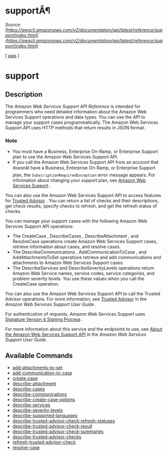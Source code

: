# supportÂ¶

*Source: [https://awscli.amazonaws.com/v2/documentation/api/latest/reference/support/index.html](https://awscli.amazonaws.com/v2/documentation/api/latest/reference/support/index.html)*

[ [aws](https://awscli.amazonaws.com/v2/documentation/api/latest/reference/index.html#cli-aws) ]

# support

## Description

The *Amazon Web Services Support API Reference* is intended for programmers who need detailed information about the Amazon Web Services Support operations and data types. You can use the API to manage your support cases programmatically. The Amazon Web Services Support API uses HTTP methods that return results in JSON format.

### Note

- You must have a Business, Enterprise On-Ramp, or Enterprise Support plan to use the Amazon Web Services Support API.
- If you call the Amazon Web Services Support API from an account that doesnât have a Business, Enterprise On-Ramp, or Enterprise Support plan, the `SubscriptionRequiredException` error message appears. For information about changing your support plan, see [Amazon Web Services Support](http://aws.amazon.com/premiumsupport/) .

You can also use the Amazon Web Services Support API to access features for [Trusted Advisor](http://aws.amazon.com/premiumsupport/trustedadvisor/) . You can return a list of checks and their descriptions, get check results, specify checks to refresh, and get the refresh status of checks.

You can manage your support cases with the following Amazon Web Services Support API operations:

- The  CreateCase ,  DescribeCases ,  DescribeAttachment , and  ResolveCase operations create Amazon Web Services Support cases, retrieve information about cases, and resolve cases.
- The  DescribeCommunications ,  AddCommunicationToCase , and  AddAttachmentsToSet operations retrieve and add communications and attachments to Amazon Web Services Support cases.
- The  DescribeServices and  DescribeSeverityLevels operations return Amazon Web Service names, service codes, service categories, and problem severity levels. You use these values when you call the  CreateCase operation.

You can also use the Amazon Web Services Support API to call the Trusted Advisor operations. For more information, see [Trusted Advisor](https://docs.aws.amazon.com/awssupport/latest/user/trusted-advisor.html) in the *Amazon Web Services Support User Guide* .

For authentication of requests, Amazon Web Services Support uses [Signature Version 4 Signing Process](https://docs.aws.amazon.com/general/latest/gr/signature-version-4.html) .

For more information about this service and the endpoints to use, see [About the Amazon Web Services Support API](https://docs.aws.amazon.com/awssupport/latest/user/about-support-api.html) in the *Amazon Web Services Support User Guide* .

## Available Commands

- [add-attachments-to-set](https://awscli.amazonaws.com/v2/documentation/api/latest/reference/support/add-attachments-to-set.html)
- [add-communication-to-case](https://awscli.amazonaws.com/v2/documentation/api/latest/reference/support/add-communication-to-case.html)
- [create-case](https://awscli.amazonaws.com/v2/documentation/api/latest/reference/support/create-case.html)
- [describe-attachment](https://awscli.amazonaws.com/v2/documentation/api/latest/reference/support/describe-attachment.html)
- [describe-cases](https://awscli.amazonaws.com/v2/documentation/api/latest/reference/support/describe-cases.html)
- [describe-communications](https://awscli.amazonaws.com/v2/documentation/api/latest/reference/support/describe-communications.html)
- [describe-create-case-options](https://awscli.amazonaws.com/v2/documentation/api/latest/reference/support/describe-create-case-options.html)
- [describe-services](https://awscli.amazonaws.com/v2/documentation/api/latest/reference/support/describe-services.html)
- [describe-severity-levels](https://awscli.amazonaws.com/v2/documentation/api/latest/reference/support/describe-severity-levels.html)
- [describe-supported-languages](https://awscli.amazonaws.com/v2/documentation/api/latest/reference/support/describe-supported-languages.html)
- [describe-trusted-advisor-check-refresh-statuses](https://awscli.amazonaws.com/v2/documentation/api/latest/reference/support/describe-trusted-advisor-check-refresh-statuses.html)
- [describe-trusted-advisor-check-result](https://awscli.amazonaws.com/v2/documentation/api/latest/reference/support/describe-trusted-advisor-check-result.html)
- [describe-trusted-advisor-check-summaries](https://awscli.amazonaws.com/v2/documentation/api/latest/reference/support/describe-trusted-advisor-check-summaries.html)
- [describe-trusted-advisor-checks](https://awscli.amazonaws.com/v2/documentation/api/latest/reference/support/describe-trusted-advisor-checks.html)
- [refresh-trusted-advisor-check](https://awscli.amazonaws.com/v2/documentation/api/latest/reference/support/refresh-trusted-advisor-check.html)
- [resolve-case](https://awscli.amazonaws.com/v2/documentation/api/latest/reference/support/resolve-case.html)